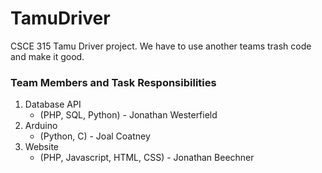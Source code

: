 # TamuDriver
CSCE 315 Tamu Driver project. We have to use another teams trash code and make it good.

### Team Members and Task Responsibilities
1. Database API 
    * (PHP, SQL, Python) - Jonathan Westerfield
2. Arduino 
    * (Python, C) - Joal Coatney
3. Website 
    * (PHP, Javascript, HTML, CSS) - Jonathan Beechner
